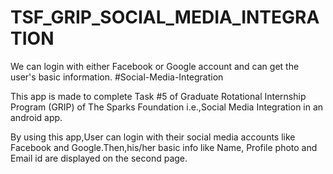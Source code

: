 # TSF_GRIP_SOCIAL_MEDIA_INTEGRATION
We can login with either Facebook or Google account and can get the user's basic information.
#Social-Media-Integration

This app is made to complete Task #5 of Graduate Rotational Internship Program (GRIP) of The Sparks Foundation i.e.,Social Media Integration in an android app.

By using this app,User can login with their social media accounts like Facebook and Google.Then,his/her basic info like Name, Profile photo and Email id are displayed on the second page.
